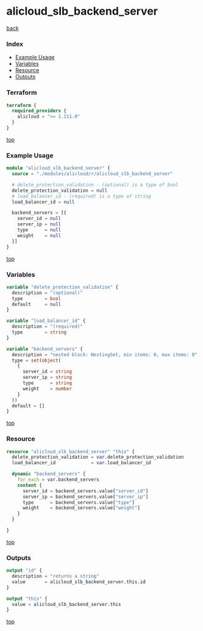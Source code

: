 # alicloud_slb_backend_server

[back](../alicloud.md)

### Index

- [Example Usage](#example-usage)
- [Variables](#variables)
- [Resource](#resource)
- [Outputs](#outputs)

### Terraform

```terraform
terraform {
  required_providers {
    alicloud = ">= 1.111.0"
  }
}
```

[top](#index)

### Example Usage

```terraform
module "alicloud_slb_backend_server" {
  source = "./modules/alicloud/r/alicloud_slb_backend_server"

  # delete_protection_validation - (optional) is a type of bool
  delete_protection_validation = null
  # load_balancer_id - (required) is a type of string
  load_balancer_id = null

  backend_servers = [{
    server_id = null
    server_ip = null
    type      = null
    weight    = null
  }]
}
```

[top](#index)

### Variables

```terraform
variable "delete_protection_validation" {
  description = "(optional)"
  type        = bool
  default     = null
}

variable "load_balancer_id" {
  description = "(required)"
  type        = string
}

variable "backend_servers" {
  description = "nested block: NestingSet, min items: 0, max items: 0"
  type = set(object(
    {
      server_id = string
      server_ip = string
      type      = string
      weight    = number
    }
  ))
  default = []
}
```

[top](#index)

### Resource

```terraform
resource "alicloud_slb_backend_server" "this" {
  delete_protection_validation = var.delete_protection_validation
  load_balancer_id             = var.load_balancer_id

  dynamic "backend_servers" {
    for_each = var.backend_servers
    content {
      server_id = backend_servers.value["server_id"]
      server_ip = backend_servers.value["server_ip"]
      type      = backend_servers.value["type"]
      weight    = backend_servers.value["weight"]
    }
  }

}
```

[top](#index)

### Outputs

```terraform
output "id" {
  description = "returns a string"
  value       = alicloud_slb_backend_server.this.id
}

output "this" {
  value = alicloud_slb_backend_server.this
}
```

[top](#index)